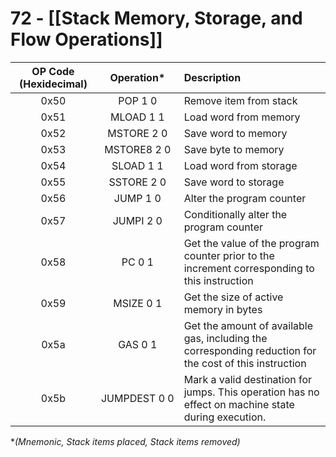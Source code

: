 # 72 - [[Stack Memory, Storage, and Flow Operations]]


| OP Code (Hexidecimal) | Operation* | Description | 
|:-:|:-:|:-|
|0x50|POP 1 0|Remove item from stack|
|0x51|MLOAD 1 1|Load word from memory|
|0x52|MSTORE 2 0|Save word to memory|
|0x53|MSTORE8 2 0|Save byte to memory|
|0x54|SLOAD 1 1|Load word from storage|
|0x55|SSTORE 2 0|Save word to storage|
|0x56|JUMP 1 0|Alter the program counter|
|0x57|JUMPI 2 0|Conditionally alter the program counter|
|0x58|PC 0 1|Get the value of the program counter prior to the increment corresponding to this instruction|
|0x59|MSIZE 0 1|Get the size of active memory in bytes|
|0x5a|GAS 0 1|Get the amount of available gas, including the corresponding reduction for the cost of this instruction|
|0x5b|<nobr>JUMPDEST 0 0</nobr>|Mark a valid destination for jumps. This operation has no effect on machine state during execution.|

**(Mnemonic, Stack items placed, Stack items removed)*
